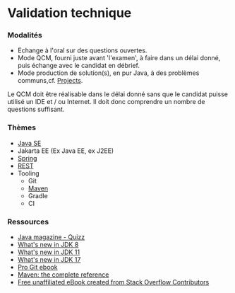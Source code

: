 # Validation technique

### Modalités
- Echange à l'oral sur des questions ouvertes.
- Mode QCM, fourni juste avant 'l'examen', à faire dans un délai donné, puis échange avec le candidat en débrief.
- Mode production de solution(s), en pur Java, à des problèmes communs,cf. [Projects](!https://github.com/DVanderstoken/Projects). 
  
Le QCM doit être réalisable dans le délai donné sans que le candidat puisse utilisé un IDE et / ou Internet. Il doit donc comprendre un nombre de questions suffisant.

### Thèmes
- [Java SE](./javaSE/README.md)
- Jakarta EE (Ex Java EE, ex J2EE)
- [Spring](./spring/README.md)
- [REST](./REST/README.md)
- Tooling
  - Git
  - [Maven](!./../Maven/README.md)
  - Gradle
  - CI

### Ressources
- <a href="https://blogs.oracle.com/javamagazine/category/jm-quiz?source=:em:nw:mt::::RC_WWMK200429P43C0048:NSL400206850" target="_blank">Java magazine - Quizz</a>
- <a href="https://www.oracle.com/java/technologies/javase/8-whats-new.html" target="_blank">What's new in JDK 8</a>
- <a href="https://www.oracle.com/java/technologies/javase/11-relnote-issues.html#NewFeature" target="_blank">What's new in JDK 11</a>
- <a href="https://www.oracle.com/java/technologies/javase/17-relnote-issues.html#NewFeature" target="_blank">What's new in JDK 17</a>
- <a href="https://git-scm.com/book/en/v2" target="_blank">Pro Git ebook</a>
- <a href="https://books.sonatype.com/mvnref-book/pdf/mvnref-pdf.pdf" target="_blank">Maven: the complete reference</a>
- <a href="https://riptutorial.com/ebook" target="_blank">Free unaffiliated eBook created from Stack Overflow Contributors</a>

